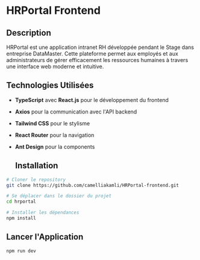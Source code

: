 # HRPortal Frontend

## Description
HRPortal est une application intranet RH développée pendant le Stage dans entreprise DataMaster. Cette plateforme permet aux employés et aux administrateurs de gérer efficacement les ressources humaines à travers une interface web moderne et intuitive.

## Technologies Utilisées
- **TypeScript** avec **React.js** pour le développement du frontend
- **Axios** pour la communication avec l'API backend
- **Tailwind CSS** pour le stylisme
- **React Router** pour la navigation
- **Ant Design** pour la components

  ## Installation
```sh
# Cloner le repository
git clone https://github.com/camelliakamli/HRPortal-frontend.git

# Se déplacer dans le dossier du projet
cd hrportal

# Installer les dépendances
npm install
```
## Lancer l'Application
```sh
npm run dev 
```
